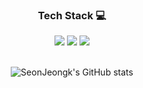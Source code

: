 <h3 align="center">Tech Stack 💻</h3>
<div align="center">
  <img src="https://img.shields.io/badge/Android-3DDC84?style=for-the-badge&logo=android&logoColor=white">
  <img src="https://img.shields.io/badge/Kotlin-7F52FF?style=for-the-badge&logo=kotlin&logoColor=white">
  <img src="https://img.shields.io/badge/Java-ed8b00?style=for-the-badge&logo=OpenJDK&logoColor=white"/>
  
  <br>
  <br>
  
  ![SeonJeongk's GitHub stats](https://github-readme-stats.vercel.app/api?username=SeonJeongk&count_private=true&show_icons=true&theme=shadow_green)

</div>
